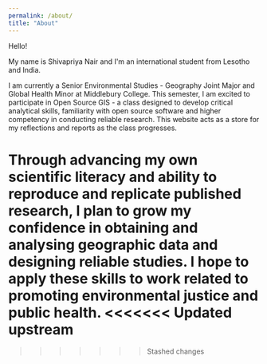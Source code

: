 ```yaml
---
permalink: /about/
title: "About"
---
```


Hello! 

My name is Shivapriya Nair and I'm an international student from Lesotho and India.  

I am currently a Senior Environmental Studies - Geography Joint Major and Global Health Minor at Middlebury College. This semester, I am excited to participate in  Open Source GIS - a class designed to develop critical analytical skills, familiarity with open source software and higher competency in conducting reliable research. This website acts as a store for my reflections and reports as the class progresses.

Through advancing my own scientific literacy and ability to reproduce and replicate published research, I plan to grow my confidence in obtaining and analysing geographic data and designing reliable studies. I hope to apply these skills to work related to promoting environmental justice and public health. 
<<<<<<< Updated upstream
=======


>>>>>>> Stashed changes
